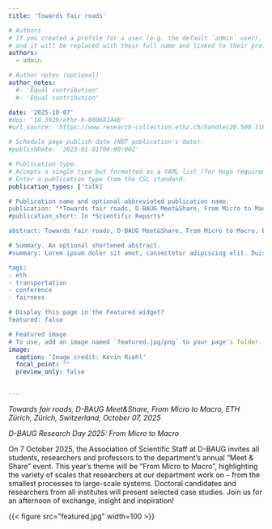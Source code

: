 ```yaml
---
title: 'Towards fair roads'

# Authors
# If you created a profile for a user (e.g. the default `admin` user), write the username (folder name) here
# and it will be replaced with their full name and linked to their profile.
authors:
  - admin

# Author notes (optional)
author_notes:
  #- 'Equal contribution'
  #- 'Equal contribution'

date: '2025-10-07'
#doi: '10.3929/ethz-b-000681446'
#url_source: 'https://www.research-collection.ethz.ch/handle/20.500.11850/681446'

# Schedule page publish date (NOT publication's date).
#publishDate: '2023-01-01T00:00:00Z'

# Publication type.
# Accepts a single type but formatted as a YAML list (for Hugo requirements).
# Enter a publication type from the CSL standard.
publication_types: ['talk]

# Publication name and optional abbreviated publication name.
publication: "*Towards fair roads, D-BAUG Meet&Share, From Micro to Macro, ETH Zürich, Zürich, Switzerland, October 07, 2025*"
#publication_short: In *Scientific Reports*

abstract: Towards fair roads, D-BAUG Meet&Share, From Micro to Macro, ETH Zürich, Zürich, Switzerland, October 07, 2025

# Summary. An optional shortened abstract.
#summary: Lorem ipsum dolor sit amet, consectetur adipiscing elit. Duis posuere tellus ac convallis placerat. Proin tincidunt magna sed ex sollicitudin condimentum.

tags: 
- eth
- transportation
- conference
- fairness

# Display this page in the Featured widget?
featured: false

# Featured image
# To use, add an image named `featured.jpg/png` to your page's folder. 
image:
  caption: 'Image credit: Kevin Riehl'
  focal_point: ""
  preview_only: false


---
```

*Towards fair roads, D-BAUG Meet&Share, From Micro to Macro, ETH Zürich, Zürich, Switzerland, October 07, 2025*

*D-BAUG Research Day 2025: From Micro to Macro*

On 7 October 2025, the Association of Scientific Staff at D-BAUG invites all students, researchers and professors to the department’s annual “Meet & Share” event. This year’s theme will be “From Micro to Macro”, highlighting the variety of scales that researchers at our department work on – from the smallest processes to large-scale systems. Doctoral candidates and researchers from all institutes will present selected case studies. Join us for an afternoon of exchange, insight and inspiration!

{{< figure src="featured.jpg" width=100 >}}
